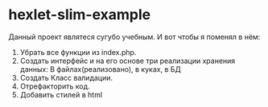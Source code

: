 # hexlet-slim-example
Данный проект являтеся сугубо учебным. И вот чтобы я поменял в нём:
1. Убрать все функции из index.php.
2. Создать интерфейс и на его основе три реализации хранения данных: В файлах(реализовано), в куках, в БД
3. Создать Класс валидации.
4. Отрефакторить код.
5. Добавить стилей в html
